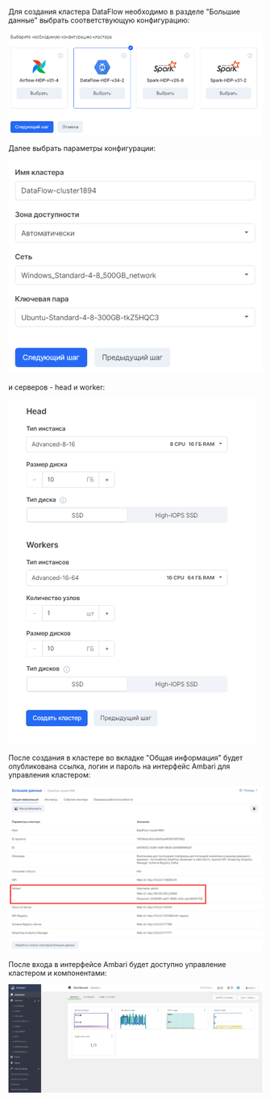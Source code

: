 Для создания кластера DataFlow необходимо в разделе "Большие данные" выбрать соответствующую конфигурацию:

![](./assets/1601821329353-3.png)

Далее выбрать параметры конфигурации:

![](./assets/1601821383032-d1.png)

и серверов - head и worker:

![](./assets/1601821508907-d1-1.png)

После создания в кластере во вкладке "Общая информация" будет опубликована ссылка, логин и пароль на интерфейс Ambari для управления кластером:

![](./assets/1601821543028-d2.png)

После входа в интерфейсе Ambari будет доступно управление кластером и компонентами:

![](./assets/1601821581518-d3.png)
